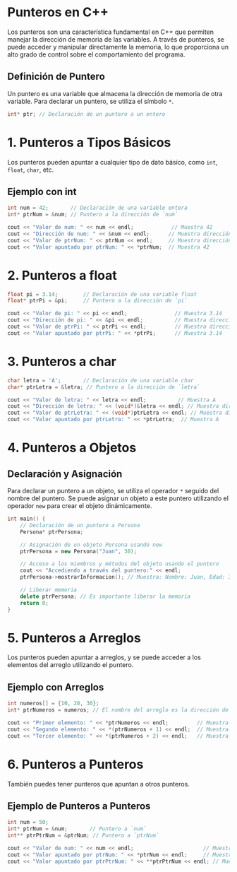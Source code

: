 # Punteros en C++

Los punteros son una característica fundamental en C++ que permiten manejar la dirección de memoria de las variables. A través de punteros, se puede acceder y manipular directamente la memoria, lo que proporciona un alto grado de control sobre el comportamiento del programa.

## Definición de Puntero

Un puntero es una variable que almacena la dirección de memoria de otra variable. Para declarar un puntero, se utiliza el símbolo `*`.

```cpp
int* ptr; // Declaración de un puntero a un entero
```

# 1. Punteros a Tipos Básicos

Los punteros pueden apuntar a cualquier tipo de dato básico, como `int`, `float`, `char`, etc.

## Ejemplo con int

```cpp
int num = 42;       // Declaración de una variable entera
int* ptrNum = &num; // Puntero a la dirección de `num`

cout << "Valor de num: " << num << endl;            // Muestra 42
cout << "Dirección de num: " << &num << endl;      // Muestra dirección de `num`
cout << "Valor de ptrNum: " << ptrNum << endl;     // Muestra dirección de `num`
cout << "Valor apuntado por ptrNum: " << *ptrNum;  // Muestra 42
```

# 2. Punteros a float

```cpp
float pi = 3.14;        // Declaración de una variable float
float* ptrPi = &pi;     // Puntero a la dirección de `pi`

cout << "Valor de pi: " << pi << endl;               // Muestra 3.14
cout << "Dirección de pi: " << &pi << endl;          // Muestra dirección de `pi`
cout << "Valor de ptrPi: " << ptrPi << endl;         // Muestra dirección de `pi`
cout << "Valor apuntado por ptrPi: " << *ptrPi;      // Muestra 3.14
```

# 3. Punteros a char

```cpp
char letra = 'A';       // Declaración de una variable char
char* ptrLetra = &letra; // Puntero a la dirección de `letra`

cout << "Valor de letra: " << letra << endl;          // Muestra A
cout << "Dirección de letra: " << (void*)&letra << endl; // Muestra dirección de `letra`
cout << "Valor de ptrLetra: " << (void*)ptrLetra << endl; // Muestra dirección de `letra`
cout << "Valor apuntado por ptrLetra: " << *ptrLetra;  // Muestra A
```

# 4. Punteros a Objetos

## Declaración y Asignación

Para declarar un puntero a un objeto, se utiliza el operador `*` seguido del nombre del puntero. Se puede asignar un objeto a este puntero utilizando el operador `new` para crear el objeto dinámicamente.

```cpp
int main() {
    // Declaración de un puntero a Persona
    Persona* ptrPersona;

    // Asignación de un objeto Persona usando new
    ptrPersona = new Persona("Juan", 30);

    // Acceso a los miembros y métodos del objeto usando el puntero
    cout << "Accediendo a través del puntero:" << endl;
    ptrPersona->mostrarInformacion(); // Muestra: Nombre: Juan, Edad: 30

    // Liberar memoria
    delete ptrPersona; // Es importante liberar la memoria
    return 0;
}
```

# 5. Punteros a Arreglos

Los punteros pueden apuntar a arreglos, y se puede acceder a los elementos del arreglo utilizando el puntero.

## Ejemplo con Arreglos

```cpp
int numeros[] = {10, 20, 30};
int* ptrNumeros = numeros; // El nombre del arreglo es la dirección de su primer elemento

cout << "Primer elemento: " << *ptrNumeros << endl;         // Muestra 10
cout << "Segundo elemento: " << *(ptrNumeros + 1) << endl;  // Muestra 20
cout << "Tercer elemento: " << *(ptrNumeros + 2) << endl;   // Muestra 30
```

# 6. Punteros a Punteros

También puedes tener punteros que apuntan a otros punteros.

## Ejemplo de Punteros a Punteros

```cpp
int num = 50;
int* ptrNum = &num;       // Puntero a `num`
int** ptrPtrNum = &ptrNum; // Puntero a `ptrNum`

cout << "Valor de num: " << num << endl;                      // Muestra 50
cout << "Valor apuntado por ptrNum: " << *ptrNum << endl;     // Muestra 50
cout << "Valor apuntado por ptrPtrNum: " << **ptrPtrNum << endl; // Muestra 50
```
